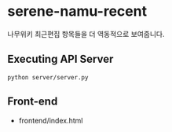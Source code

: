 # serene-namu-recent

나무위키 최근편집 항목들을 더 역동적으로 보여줍니다.

## Executing API Server

```
python server/server.py
```

## Front-end
* frontend/index.html
